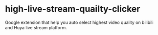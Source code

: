 # high-live-stream-quailty-clicker
Google extension that help you auto select highest video quality on bilibili and Huya live stream platform.
